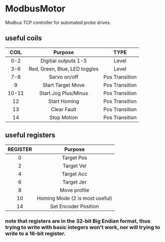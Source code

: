 # ModbusMotor
Modbus TCP controller for automated probe drives.

## useful coils
| COIL | Purpose | TYPE |
|:----:|:-------:|:----:|
| 0-2  | Digitial outputs 1-3 | Level |
| 3-6  | Red, Green, Blue, LED toggles | Level |
| 7-8  | Servo on/off | Pos Transition |
| 9 | Start Target Move | Pos Transition |
| 10-11 | Start Jog Plus/Minus | Pos Transition |
| 12 | Start Homing | Pos Transition |
| 13 | Clear Fault | Pos Transition |
| 14 | Stop Motion | Pos Transition |
## useful registers
| REGISTER | Purpose |
|:--------:|:-------:|
| 0 | Target Pos|
| 2 | Target Vel|
| 4 | Target Acc|
| 6 | Target Jer|
| 8 | Move profile|
| 10 | Homing Mode (2 is most useful) |
| 14 | Set Encoder Position |
### note that registers are in the 32-bit Big Endian format, thus trying to write with basic integers won't work, nor will trying to write to a 16-bit register.
